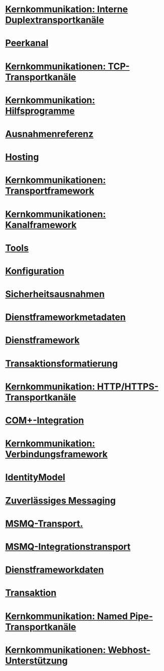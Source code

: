 # [Kernkommunikation: Interne Duplextransportkanäle](core-communications-internal-duplex-transport-channels.md)
# [Peerkanal](peer-channel.md)
# [Kernkommunikationen: TCP-Transportkanäle](core-communications-tcp-transport-channels.md)
# [Kernkommunikation: Hilfsprogramme](core-communications-utilities.md)
# [Ausnahmenreferenz](index.md)
# [Hosting](hosting-exceptions.md)
# [Kernkommunikationen: Transportframework](core-communications-transport-framework.md)
# [Kernkommunikationen: Kanalframework](core-communications-channel-framework.md)
# [Tools](tools.md)
# [Konfiguration](configuration.md)
# [Sicherheitsausnahmen](security-exceptions.md)
# [Dienstframeworkmetadaten](service-framework-metadata.md)
# [Dienstframework](service-framework.md)
# [Transaktionsformatierung](transaction-formatter.md)
# [Kernkommunikation: HTTP/HTTPS-Transportkanäle](core-communications-http-https-transport-channels.md)
# [COM+-Integration](com-integration.md)
# [Kernkommunikation: Verbindungsframework](core-communications-connection-framework.md)
# [IdentityModel](identitymodel-exceptions.md)
# [Zuverlässiges Messaging](reliable-messaging.md)
# [MSMQ-Transport.](msmq-transport.md)
# [MSMQ-Integrationstransport](msmq-integration-transport.md)
# [Dienstframeworkdaten](service-framework-data.md)
# [Transaktion](transaction-exceptions.md)
# [Kernkommunikation: Named Pipe-Transportkanäle](core-communications-named-pipe-transport-channels.md)
# [Kernkommunikationen: Webhost-Unterstützung](core-communications-webhost-support.md)
